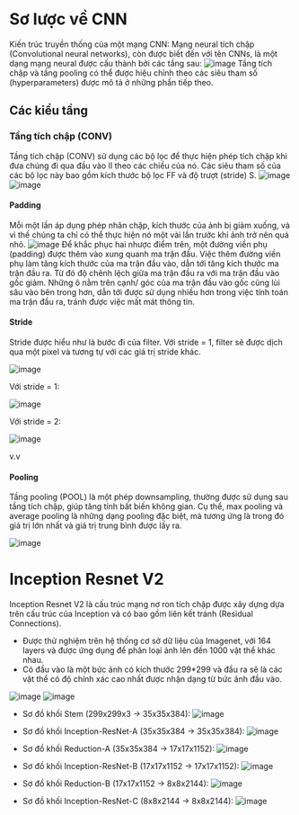 # Sơ lược về CNN
Kiến trúc truyền thống của một mạng CNN: Mạng neural tích chập (Convolutional neural networks), còn được biết đến với tên CNNs, là một dạng mạng neural được cấu thành bởi các tầng sau:
![image](https://user-images.githubusercontent.com/79899590/115427990-26507580-a22c-11eb-9595-98e51d414c3b.png)
Tầng tích chập và tầng pooling có thể được hiệu chỉnh theo các siêu tham số (hyperparameters) được mô tả ở những phần tiếp theo.
## Các kiểu tầng

### Tầng tích chập (CONV)
Tầng tích chập (CONV) sử dụng các bộ lọc để thực hiện phép tích chập khi đưa chúng đi qua đầu vào II theo các chiều của nó. Các siêu tham số của các bộ lọc này bao gồm kích thước bộ lọc FF và độ trượt (stride) S.
![image](https://user-images.githubusercontent.com/79899590/115428768-f0f85780-a22c-11eb-8653-a91578ca0947.png)
![image](https://user-images.githubusercontent.com/79899590/115431203-3d449700-a22f-11eb-8fac-e99d89f808b1.png)


#### Padding
Mỗi một lần áp dụng phép nhân chập, kích thước của ảnh bị giảm xuống, và vì thế chúng ta chỉ có thể thực hiện nó một vài lần trước khi ảnh trở nên quá nhỏ.
![image](https://user-images.githubusercontent.com/79899590/115430145-4ed96f00-a22e-11eb-9e74-35b8cd592d1b.png)
Để khắc phục hai nhược điểm trên, một đường viền phụ (padding) được thêm vào xung quanh ma trận đầu. Việc thêm đường viền phụ làm tăng kích thước của ma trận đầu vào, dẫn tới tăng kích thước ma trận đầu ra. Từ đó độ chênh lệch giữa ma trận đầu ra với ma trận đầu vào gốc giảm. Những ô nằm trên cạnh/ góc của ma trận đầu vào gốc cũng lùi sâu vào bên trong hơn, dẫn tới được sử dụng nhiều hơn trong việc tính toán ma trận đầu ra, tránh được việc mất mát thông tin.

#### Stride
Stride được hiểu như là bước đi của filter. Với stride = 1, filter sẽ được dịch qua một pixel và tương tự với các giá trị stride khác.

![image](https://user-images.githubusercontent.com/79899590/115432175-4a15ba80-a230-11eb-8776-7e2c223369bd.png)

Với stride = 1:

![image](https://user-images.githubusercontent.com/79899590/115432234-5732a980-a230-11eb-8c51-655d7b91a54d.png)

Với stride = 2:

![image](https://user-images.githubusercontent.com/79899590/115432258-60237b00-a230-11eb-83ef-b31395b15c09.png)

v.v

#### Pooling
Tầng pooling (POOL) là một phép downsampling, thường được sử dụng sau tầng tích chập, giúp tăng tính bất biến không gian. Cụ thể, max pooling và average pooling là những dạng pooling đặc biệt, mà tương ứng là trong đó giá trị lớn nhất và giá trị trung bình được lấy ra.

![image](https://user-images.githubusercontent.com/79899590/115572514-2c0c9080-a2ea-11eb-8f56-f2d4512785bc.png)

# Inception Resnet V2
Inception Resnet V2 là cấu trúc mạng nơ ron tích chập được xây dựng dựa trên cấu trúc của Inception và có bao gồm liên kết tránh (Residual Connections).
- Được thử nghiệm trên hệ thống cơ sở dữ liệu của Imagenet, với 164 layers và được ứng dụng để phân loại ảnh lên đến 1000 vật thể khác nhau.
- Có đầu vào là một bức ảnh có kích thước 299*299 và đầu ra sẽ là các vật thể có độ chính xác cao nhất được nhận dạng từ bức ảnh đầu vào.

![image](https://user-images.githubusercontent.com/79899590/115391542-c8129b00-a209-11eb-8b73-d2677df27a9b.png)
![image](https://user-images.githubusercontent.com/79899590/115574268-ae498480-a2eb-11eb-9387-537de4082128.png)

- Sơ đồ khối Stem (299x299x3 → 35x35x384):
![image](https://user-images.githubusercontent.com/79899590/115576416-abe82a00-a2ed-11eb-8788-6a3b935d2bdf.png)

- Sơ đồ khối Inception-ResNet-A (35x35x384 → 35x35x384):
![image](https://user-images.githubusercontent.com/79899590/115576473-ba364600-a2ed-11eb-8f52-7d146815de63.png)

- Sơ đồ khối Reduction-A (35x35x384 → 17x17x1152):
![image](https://user-images.githubusercontent.com/79899590/115576628-e5b93080-a2ed-11eb-88ac-18d45f934190.png)

- Sơ đồ khối Inception-ResNet-B (17x17x1152 → 17x17x1152):
![image](https://user-images.githubusercontent.com/79899590/115576692-f2d61f80-a2ed-11eb-9578-f533abbd2b52.png)

- Sơ đồ khối Reduction-B (17x17x1152 → 8x8x2144):
![image](https://user-images.githubusercontent.com/79899590/115576795-097c7680-a2ee-11eb-9971-45107b8e59f4.png)

- Sơ đồ khối Inception-ResNet-C (8x8x2144 → 8x8x2144):
![image](https://user-images.githubusercontent.com/79899590/115576866-19945600-a2ee-11eb-82f0-6b776c125347.png)
